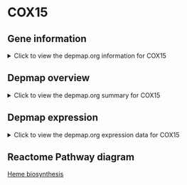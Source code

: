 <h1>COX15</h1>

<h2>Gene information</h2>
<details>
  <summary>Click to view the depmap.org information for COX15</summary>
  <iframe src="https://depmap.org/portal/gene/COX15?tab=about" style="border:none;width:100%;height:800px"></iframe>
</details>

<h2>Depmap overview</h2>
<details>
  <summary>Click to view the depmap.org summary for COX15</summary>
  <iframe src="https://depmap.org/portal/gene/COX15?tab=overview" style="border:none;width:100%;height:800px"></iframe>
</details>

<h2>Depmap expression</h2>
<details>
  <summary>Click to view the depmap.org expression data for COX15</summary>
  <iframe src="https://depmap.org/portal/gene/COX15?tab=characterization" style="border:none;width:100%;height:800px"></iframe>
</details>



<h2>Reactome Pathway diagram</h2>
<a href="https://reactome.org/PathwayBrowser/#/R-HSA-189451" target="_BLANK">Heme biosynthesis</a>



